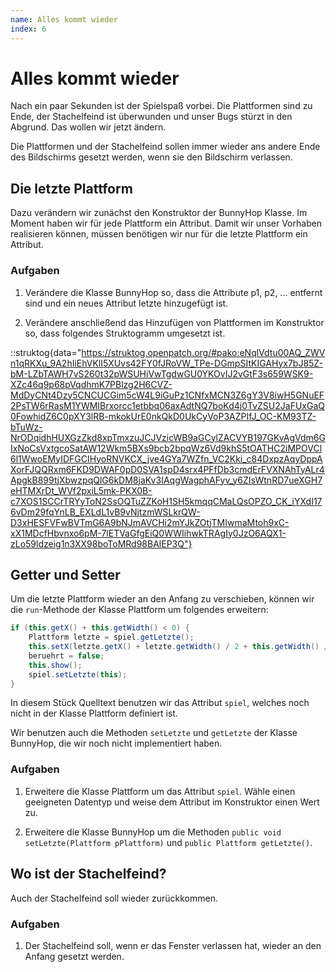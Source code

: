 ```yaml
---
name: Alles kommt wieder
index: 6
---
```


# Alles kommt wieder

Nach ein paar Sekunden ist der Spielspaß vorbei. Die Plattformen sind zu Ende, der Stachelfeind ist überwunden und unser Bugs stürzt in den Abgrund. Das wollen wir jetzt ändern.

Die Plattformen und der Stachelfeind sollen immer wieder ans andere Ende des Bildschirms gesetzt werden, wenn sie den Bildschirm verlassen.

## Die letzte Plattform

Dazu verändern wir zunächst den Konstruktor der BunnyHop Klasse. Im Moment haben wir für jede Plattform ein Attribut. Damit wir unser Vorhaben realisieren können, müssen benötigen wir nur für die letzte Plattform ein Attribut.

### Aufgaben

1. Verändere die Klasse BunnyHop so, dass die Attribute p1, p2, ... entfernt sind und ein neues Attribut letzte hinzugefügt ist.

1. Verändere anschließend das Hinzufügen von Plattformen im Konstruktor so, dass folgendes Struktogramm umgesetzt ist.

::struktog{data="https://struktog.openpatch.org/#pako:eNqlVdtu00AQ_ZWVn1qRKXu_9A2hIiEhVKlI5XUvs42FY0fJRoVW_TPe-DGmpSItKIGAHyx7bJ85Z-bM-LZbTAWH7vS260t32pWSUHiVwTgdwGU0YKOvIJ2vGtF3s659WSK9-XZc46q9p68pVqdhmK7PBlzg2H6CVZ-MdDyCNt4Dzy5CNCUCGim5cW4L9iGuPz1CNfxMCN3Z6gY3V8iwH5GNuEF2PsTW6rRasM1YWMIBrxorcc1etbbq06axAdtNQ7boKd4j0TvZSU2JaFUxGaQ0FowhidZ6C0pXY3lRB-mkokUrE0nkQkD0UkCyVoP3AZPIfJ_OC-KM93TZ-bTuWz-NrODqidhHUXGzZkd8xpTmxzuJCJVzicWB9aGCylZACVYB197GKvAgVdm6GIxNoCsVxtgcoSatAW12Wkm5BXs9bcb2bpqWz6Vd9khS5tOATHC2iMPOVCl6l1WwoEMyIDFGCIHyoRNVKCX_jve4GYa7WZfn_VC2Kki_c84DxpzAqyDppAXorFJQQRxm6FKD9DWAF0pD0SVA1spD4srx4PFfDb3cmdErFVXNAhTyALr4ApgkB899tjXbwzpqQlG6kDM8jaKv3IAqgWagphAFyv_y6ZIsWtnRD7ueXGH7eHTMXrDt_WVf2pxiL5mk-PKX0B-c7XOS1SCCrTRYyToN2SsOQTuZZKoH1SH5kmqqCMaLQsOPZO_CK_iYXdI176vDm29fqYnLB_EXLdL1vB9vNjtzmWSLkrQW-D3xHESFVFwBVTmG6A9bNJmAVCHi2mYJkZOtjTMIwmaMtoh9xC-xX1MDcfHbvnxo6pM-7lETVaGfgEiQ0WWIihwkTRAgIy0JzO6AQX1-zLo59ldzeig1n3XX98boToMRd98BAlEP3Q"}

## Getter und Setter

Um die letzte Plattform wieder an den Anfang zu verschieben, können wir die `run`-Methode der Klasse Plattform um folgendes erweitern:

```java
if (this.getX() + this.getWidth() < 0) {
    Plattform letzte = spiel.getLetzte();
    this.setX(letzte.getX() + letzte.getWidth() / 2 + this.getWidth() / 2);
    beruehrt = false;
    this.show();
    spiel.setLetzte(this);
}
```

In diesem Stück Quelltext benutzen wir das Attribut `spiel`, welches noch nicht in der Klasse Plattform definiert ist.

Wir benutzen auch die Methoden `setLetzte` und `getLetzte` der Klasse BunnyHop, die wir noch nicht implementiert haben.

### Aufgaben

1. Erweitere die Klasse Plattform um das Attribut `spiel`. Wähle einen geeigneten Datentyp und weise dem Attribut im Konstruktor einen Wert zu.

1. Erweitere die Klasse BunnyHop um die Methoden `public void setLetzte(Plattform pPlattform)` und `public Plattform getLetzte()`. 

## Wo ist der Stachelfeind?

Auch der Stachelfeind soll wieder zurückkommen. 

### Aufgaben

1. Der Stachelfeind soll, wenn er das Fenster verlassen hat, wieder an den Anfang gesetzt werden.